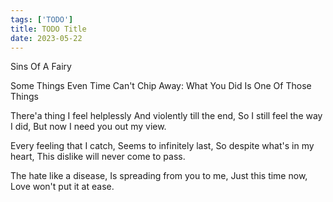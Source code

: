 ```yaml
---
tags: ['TODO']
title: TODO Title
date: 2023-05-22
---
```


Sins Of A Fairy

Some Things Even Time Can't Chip Away: What You Did Is One Of Those Things

There'a thing I feel helplessly
And violently till the end,
So I still feel the way I did,
But now I need you out my view.

Every feeling that I catch,
Seems to infinitely last,
So despite what's in my heart,
This dislike will never come to pass.

The hate like a disease,
Is spreading from you to me,
Just this time now,
Love won't put it at ease.

